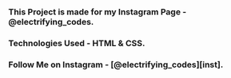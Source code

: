 ### This Project is made for my Instagram Page - @electrifying_codes.

### Technologies Used - HTML & CSS.

### Follow Me on Instagram - [@electrifying_codes][inst].

[instagram]: https://www.instagram.com/electrifying_codes
